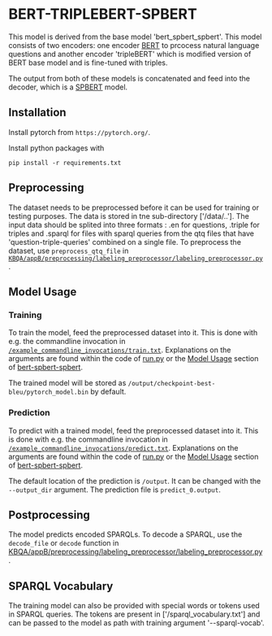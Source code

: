 # BERT-TRIPLEBERT-SPBERT
This model is derived from the base model 'bert_spbert_spbert'. This model consists of two encoders: one encoder [BERT](https://arxiv.org/abs/1810.04805) to prcocess natural language questions and another encoder 'tripleBERT' which is modified version of BERT base model and is fine-tuned with triples.

The output from both of these models is concatenated and feed into the decoder, which is a [SPBERT](https://arxiv.org/abs/2106.09997)  model.

## Installation

Install pytorch from `https://pytorch.org/`.

Install python packages with

```
pip install -r requirements.txt
```

## Preprocessing
The dataset needs to be preprocessed before it can be used for training or testing purposes. The data is stored in tne sub-directory ['/data/..']. The input data should be splited into three formats : .en for questions, .triple for triples and .sparql for files with sparql queries from the qtq files that have 'question-triple-queries' combined on a single file.
To preprocess the dataset, use `preprocess_qtq_file` in 
[`KBQA/appB/preprocessing/labeling_preprocessor/labeling_preprocessor.py`](../../preprocessing/labeling_preprocessor/labeling_preprocessor.py).

## Model Usage

### Training
To train the model, feed the preprocessed dataset into it. This is done with e.g. the commandline invocation in 
[`/example_commandline_invocations/train.txt`](example_commandline_invocations/train.txt). Explanations on the 
arguments are found within the code of [run.py](run.py) or the 
[Model Usage](../bert_spbert_spbert/README.md#model-usage) section of 
[bert-spbert-spbert](../bert_spbert_spbert/README.md).

The trained model will be stored as `/output/checkpoint-best-bleu/pytorch_model.bin` by default.

### Prediction
To predict with a trained model, feed the preprocessed dataset into it. This is done with e.g. the commandline 
invocation in 
[`/example_commandline_invocations/predict.txt`](example_commandline_invocations/predict.txt). Explanations on the 
arguments are found within the code of [run.py](run.py) or the 
[Model Usage](../bert_spbert_spbert/README.md#model-usage) section of 
[bert-spbert-spbert](../bert_spbert_spbert/README.md).

The default location of the prediction is `/output`. It can be changed with the 
`--output_dir` argument. The prediction file is `predict_0.output`.

## Postprocessing
The model predicts encoded SPARQLs. To decode a SPARQL, use the `decode_file` or `decode` function in 
[KBQA/appB/preprocessing/labeling_preprocessor/labeling_preprocessor.py](../../preprocessing/labeling_preprocessor/labeling_preprocessor.py).

## SPARQL Vocabulary
The training model can also be provided with special words or tokens used in SPARQL queries. The tokens are present in ['/sparql_vocabulary.txt'] and can be passed to the model as path with training argument '--sparql-vocab'.


